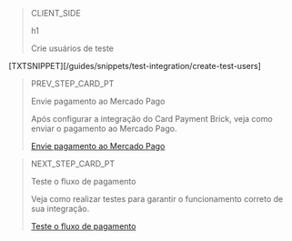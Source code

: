 > CLIENT_SIDE
>
> h1
>
> Crie usuários de teste

[TXTSNIPPET][/guides/snippets/test-integration/create-test-users]

> PREV_STEP_CARD_PT
>
> Envie pagamento ao Mercado Pago
>
> Após configurar a integração do Card Payment Brick, veja como enviar o pagamento ao Mercado Pago.
>
> [Envie pagamento ao Mercado Pago](/developers/pt/docs/checkout-bricks/card-payment-brick/payment-submission)

> NEXT_STEP_CARD_PT
>
> Teste o fluxo de pagamento
>
> Veja como realizar testes para garantir o funcionamento correto de sua integração.
>
> [Teste o fluxo de pagamento](/developers/pt/docs/checkout-bricks/card-payment-brick/integration-test/test-payment-flow) 
